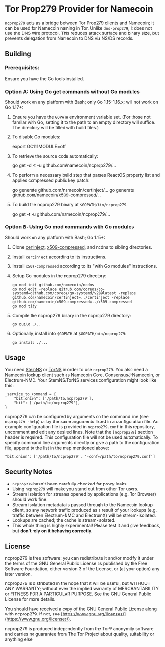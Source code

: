 # Tor Prop279 Provider for Namecoin

`ncprop279` acts as a bridge between Tor Prop279 clients and Namecoin; it can be used for Namecoin naming in Tor.  Unlike `dns-prop279`, it does not use the DNS wire protocol.  This reduces attack surface and binary size, but prevents delegation from Namecoin to DNS via NS/DS records.

## Building

### Prerequisites:

Ensure you have the Go tools installed.

### Option A: Using Go get commands without Go modules

Should work on any platform with Bash; only Go 1.15-1.16.x; will not work on Go 1.17+:

1. Ensure you have the `GOPATH` environment variable set. (For those not
   familar with Go, setting it to the path to an empty directory will suffice.
   The directory will be filled with build files.)

2. To disable Go modules:

      export GO111MODULE=off

3. To retrieve the source code automatically:

      go get -d -t -u github.com/namecoin/ncprop279/...

4. To perform a necessary build step that parses ReactOS property list and applies compressed public key patch:

      go generate github.com/namecoin/certinject/...
      go generate github.com/namecoin/x509-compressed/...

6. To build the ncprop279 binary at `$GOPATH/bin/ncprop279`.

      go get -t -u github.com/namecoin/ncprop279/...

### Option B: Using Go mod commands with Go modules

Should work on any platform with Bash; Go 1.15+:

1. Clone [certinject](https://github.com/namecoin/certinject), [x509-compressed](https://github.com/namecoin/x509-compressed), and ncdns to sibling directories.

2. Install `certinject` according to its instructions.

3. Install `x509-compressed` according to its "with Go modules" instructions.

4. Setup Go modules in the ncprop279 directory:
 
       go mod init github.com/namecoin/ncdns
       go mod edit -replace github.com/coreos/go-systemd=github.com/coreos/go-systemd/v22@latest -replace github.com/namecoin/certinject=../certinject -replace github.com/namecoin/x509-compressed=../x509-compressed
       go mod tidy

5. Compile the ncprop279 binary in the ncprop279 directory:

       go build ./..

6. Optionally, install into `$GOPATH` at `$GOPATH/bin/ncprop279`:

       go install ./...

## Usage

You need [StemNS](https://github.com/namecoin/StemNS) or [TorNS](https://github.com/meejah/TorNS) in order to use `ncprop279`.  You also need a Namecoin lookup client such as Namecoin Core, ConsensusJ-Namecoin, or Electrum-NMC.  Your StemNS/TorNS services configuration might look like this:

```
_service_to_command = {
    "bit.onion": ['/path/to/ncprop279'],
    "bit": ['/path/to/ncprop279'],
}
```

ncprop279 can be configured by arguments on the command line (see `ncprop279 -help`)
or by the same arguments listed in a configuration file. An example configuration
file is provided in `ncprop279.conf` in this repository, uncomment and edit any
desired lines. Note that the `[ncprop279]` section header is required. This configuration
file will not be used automatically. To specify command line arguments directly
or give a path to the configuration file, append to the list in the map
mentioned above:

    "bit.onion": ['/path/to/ncprop279', '-conf=/path/to/ncprop279.conf']

## Security Notes

* `ncprop279` hasn't been carefully checked for proxy leaks.
* Using `ncprop279` will make you stand out from other Tor users.
* Stream isolation for streams opened by applications (e.g. Tor Browser) should work fine.
* Stream isolation metadata is passed through to the Namecoin lookup client, so any network traffic produced as a result of your lookups (e.g. traffic between Electrum-NMC and ElectrumX) will be stream-isolated.
* Lookups are cached; the cache is stream-isolated.
* This whole thing is highly experimental!  Please test it and give feedback, but **don't rely on it behaving correctly**.

## License

ncprop279 is free software: you can redistribute it and/or modify
it under the terms of the GNU General Public License as published by
the Free Software Foundation, either version 3 of the License, or
(at your option) any later version.

ncprop279 is distributed in the hope that it will be useful,
but WITHOUT ANY WARRANTY; without even the implied warranty of
MERCHANTABILITY or FITNESS FOR A PARTICULAR PURPOSE.  See the
GNU General Public License for more details.

You should have received a copy of the GNU General Public License
along with ncprop279.  If not, see [https://www.gnu.org/licenses/](https://www.gnu.org/licenses/).

ncprop279 is produced independently from the Tor® anonymity software and carries no guarantee from The Tor Project about quality, suitability or anything else.
